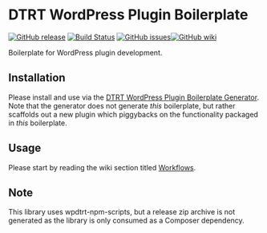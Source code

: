 # DTRT WordPress Plugin Boilerplate

[![GitHub release](https://img.shields.io/github/v/tag/dotherightthing/wpdtrt-plugin-boilerplate)](https://github.com/dotherightthing/wpdtrt-plugin-boilerplate/releases) [![Build Status](https://github.com/dotherightthing/wpdtrt-plugin-boilerplate/workflows/Build%20and%20release%20if%20tagged/badge.svg)](https://github.com/dotherightthing/wpdtrt-plugin-boilerplate/actions?query=workflow%3A%22Build+and+release+if+tagged%22) [![GitHub issues](https://img.shields.io/github/issues/dotherightthing/wpdtrt-plugin-boilerplate.svg)](https://github.com/dotherightthing/wpdtrt-plugin-boilerplate/issues)[![GitHub wiki](https://img.shields.io/badge/documentation-wiki-lightgrey.svg)](https://github.com/dotherightthing/wpdtrt-plugin-boilerplate/wiki)

Boilerplate for WordPress plugin development.

## Installation

Please install and use via the [DTRT WordPress Plugin Boilerplate Generator](https://github.com/dotherightthing/generator-wp-plugin-boilerplate). Note that the generator does not generate *this* boilerplate, but rather scaffolds out a new plugin which piggybacks on the functionality packaged in *this* boilerplate.

## Usage

Please start by reading the wiki section titled [Workflows](https://github.com/dotherightthing/wpdtrt-plugin-boilerplate/wiki/Workflows).

## Note

This library uses wpdtrt-npm-scripts, but a release zip archive is not generated as the library is only consumed as a Composer dependency.
